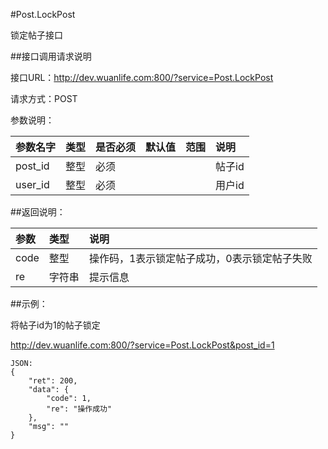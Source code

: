 #Post.LockPost

锁定帖子接口

##接口调用请求说明

接口URL：http://dev.wuanlife.com:800/?service=Post.LockPost

请求方式：POST

参数说明：

|参数名字    |类型   |是否必须    |默认值    |范围        |说明|
|:--|:--|:--|:--|:--|:--|
|post_id    |整型   |必须         |      |             |帖子id|
|user_id    |整型   |必须         |      |             |用户id|

##返回说明：

|参数        |类型   |说明|
|:--|:--|:--|
|code            |整型   |操作码，1表示锁定帖子成功，0表示锁定帖子失败|
|re             |字符串  |提示信息|

##示例：

将帖子id为1的帖子锁定

http://dev.wuanlife.com:800/?service=Post.LockPost&post_id=1

    JSON:
    {
        "ret": 200,
        "data": {
            "code": 1,
            "re": "操作成功"
        },
        "msg": ""
    }
